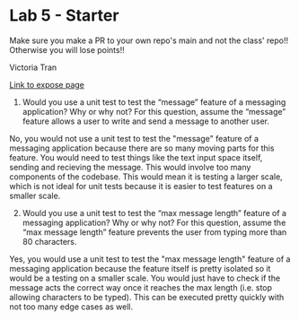 # Lab 5 - Starter
Make sure you make a PR to your own repo's main and not the class' repo!! Otherwise you will lose points!!

Victoria Tran

[Link to expose page](https://victoriatr6n.github.io/Lab5_Starter/expose.html)

1. Would you use a unit test to test the “message” feature of a messaging application? Why or why not? For this question, assume the “message” feature allows a user to write and send a message to another user.

No, you would not use a unit test to test the "message" feature of a messaging application because there are so many moving parts for this feature. You would need to test things like the text input space itself, sending and recieving the message. This would involve too many components of the codebase. This would mean it is testing a larger scale, which is not ideal for unit tests because it is easier to test features on a smaller scale.

2. Would you use a unit test to test the “max message length” feature of a messaging application? Why or why not? For this question, assume the “max message length” feature prevents the user from typing more than 80 characters.

Yes, you would use a unit test to test the "max message length" feature of a messaging application because the feature itself is pretty isolated so it would be a testing on a smaller scale. You would just have to check if the message acts the correct way once it reaches the max length (i.e. stop allowing characters to be typed). This can be executed pretty quickly with not too many edge cases as well.
